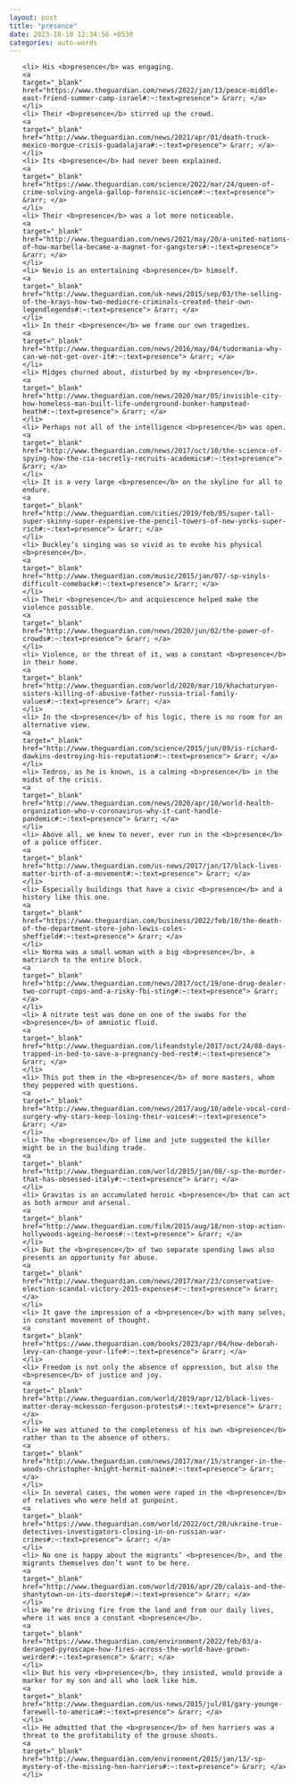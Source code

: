 ```yaml
---
layout: post
title: "presence"
date: 2023-10-10 12:34:56 +0530
categories: auto-words
---
```

<ol>

    <li> His <b>presence</b> was engaging.
    <a 
    target="_blank" 
    href="https://www.theguardian.com/news/2022/jan/13/peace-middle-east-friend-summer-camp-israel#:~:text=presence"> &rarr; </a>
    </li>
    <li> Their <b>presence</b> stirred up the crowd.
    <a 
    target="_blank" 
    href="http://www.theguardian.com/news/2021/apr/01/death-truck-mexico-morgue-crisis-guadalajara#:~:text=presence"> &rarr; </a>
    </li>
    <li> Its <b>presence</b> had never been explained.
    <a 
    target="_blank" 
    href="https://www.theguardian.com/science/2022/mar/24/queen-of-crime-solving-angela-gallop-forensic-science#:~:text=presence"> &rarr; </a>
    </li>
    <li> Their <b>presence</b> was a lot more noticeable.
    <a 
    target="_blank" 
    href="http://www.theguardian.com/news/2021/may/20/a-united-nations-of-how-marbella-became-a-magnet-for-gangsters#:~:text=presence"> &rarr; </a>
    </li>
    <li> Nevio is an entertaining <b>presence</b> himself.
    <a 
    target="_blank" 
    href="http://www.theguardian.com/uk-news/2015/sep/03/the-selling-of-the-krays-how-two-mediocre-criminals-created-their-own-legendlegends#:~:text=presence"> &rarr; </a>
    </li>
    <li> In their <b>presence</b> we frame our own tragedies.
    <a 
    target="_blank" 
    href="http://www.theguardian.com/news/2016/may/04/tudormania-why-can-we-not-get-over-it#:~:text=presence"> &rarr; </a>
    </li>
    <li> Midges churned about, disturbed by my <b>presence</b>.
    <a 
    target="_blank" 
    href="http://www.theguardian.com/news/2020/mar/05/invisible-city-how-homeless-man-built-life-underground-bunker-hampstead-heath#:~:text=presence"> &rarr; </a>
    </li>
    <li> Perhaps not all of the intelligence <b>presence</b> was open.
    <a 
    target="_blank" 
    href="http://www.theguardian.com/news/2017/oct/10/the-science-of-spying-how-the-cia-secretly-recruits-academics#:~:text=presence"> &rarr; </a>
    </li>
    <li> It is a very large <b>presence</b> on the skyline for all to endure.
    <a 
    target="_blank" 
    href="http://www.theguardian.com/cities/2019/feb/05/super-tall-super-skinny-super-expensive-the-pencil-towers-of-new-yorks-super-rich#:~:text=presence"> &rarr; </a>
    </li>
    <li> Buckley’s singing was so vivid as to evoke his physical <b>presence</b>.
    <a 
    target="_blank" 
    href="http://www.theguardian.com/music/2015/jan/07/-sp-vinyls-difficult-comeback#:~:text=presence"> &rarr; </a>
    </li>
    <li> Their <b>presence</b> and acquiescence helped make the violence possible.
    <a 
    target="_blank" 
    href="http://www.theguardian.com/news/2020/jun/02/the-power-of-crowds#:~:text=presence"> &rarr; </a>
    </li>
    <li> Violence, or the threat of it, was a constant <b>presence</b> in their home.
    <a 
    target="_blank" 
    href="http://www.theguardian.com/world/2020/mar/10/khachaturyan-sisters-killing-of-abusive-father-russia-trial-family-values#:~:text=presence"> &rarr; </a>
    </li>
    <li> In the <b>presence</b> of his logic, there is no room for an alternative view.
    <a 
    target="_blank" 
    href="http://www.theguardian.com/science/2015/jun/09/is-richard-dawkins-destroying-his-reputation#:~:text=presence"> &rarr; </a>
    </li>
    <li> Tedros, as he is known, is a calming <b>presence</b> in the midst of the crisis.
    <a 
    target="_blank" 
    href="http://www.theguardian.com/news/2020/apr/10/world-health-organization-who-v-coronavirus-why-it-cant-handle-pandemic#:~:text=presence"> &rarr; </a>
    </li>
    <li> Above all, we knew to never, ever run in the <b>presence</b> of a police officer.
    <a 
    target="_blank" 
    href="http://www.theguardian.com/us-news/2017/jan/17/black-lives-matter-birth-of-a-movement#:~:text=presence"> &rarr; </a>
    </li>
    <li> Especially buildings that have a civic <b>presence</b> and a history like this one.
    <a 
    target="_blank" 
    href="https://www.theguardian.com/business/2022/feb/10/the-death-of-the-department-store-john-lewis-coles-sheffield#:~:text=presence"> &rarr; </a>
    </li>
    <li> Norma was a small woman with a big <b>presence</b>, a matriarch to the entire block.
    <a 
    target="_blank" 
    href="http://www.theguardian.com/news/2017/oct/19/one-drug-dealer-two-corrupt-cops-and-a-risky-fbi-sting#:~:text=presence"> &rarr; </a>
    </li>
    <li> A nitrate test was done on one of the swabs for the <b>presence</b> of amniotic fluid.
    <a 
    target="_blank" 
    href="http://www.theguardian.com/lifeandstyle/2017/oct/24/88-days-trapped-in-bed-to-save-a-pregnancy-bed-rest#:~:text=presence"> &rarr; </a>
    </li>
    <li> This put them in the <b>presence</b> of more masters, whom they peppered with questions.
    <a 
    target="_blank" 
    href="http://www.theguardian.com/news/2017/aug/10/adele-vocal-cord-surgery-why-stars-keep-losing-their-voices#:~:text=presence"> &rarr; </a>
    </li>
    <li> The <b>presence</b> of lime and jute suggested the killer might be in the building trade.
    <a 
    target="_blank" 
    href="http://www.theguardian.com/world/2015/jan/08/-sp-the-murder-that-has-obsessed-italy#:~:text=presence"> &rarr; </a>
    </li>
    <li> Gravitas is an accumulated heroic <b>presence</b> that can act as both armour and arsenal.
    <a 
    target="_blank" 
    href="http://www.theguardian.com/film/2015/aug/18/non-stop-action-hollywoods-ageing-heroes#:~:text=presence"> &rarr; </a>
    </li>
    <li> But the <b>presence</b> of two separate spending laws also presents an opportunity for abuse.
    <a 
    target="_blank" 
    href="http://www.theguardian.com/news/2017/mar/23/conservative-election-scandal-victory-2015-expenses#:~:text=presence"> &rarr; </a>
    </li>
    <li> It gave the impression of a <b>presence</b> with many selves, in constant movement of thought.
    <a 
    target="_blank" 
    href="https://www.theguardian.com/books/2023/apr/04/how-deborah-levy-can-change-your-life#:~:text=presence"> &rarr; </a>
    </li>
    <li> Freedom is not only the absence of oppression, but also the <b>presence</b> of justice and joy.
    <a 
    target="_blank" 
    href="http://www.theguardian.com/world/2019/apr/12/black-lives-matter-deray-mckesson-ferguson-protests#:~:text=presence"> &rarr; </a>
    </li>
    <li> He was attuned to the completeness of his own <b>presence</b> rather than to the absence of others.
    <a 
    target="_blank" 
    href="http://www.theguardian.com/news/2017/mar/15/stranger-in-the-woods-christopher-knight-hermit-maine#:~:text=presence"> &rarr; </a>
    </li>
    <li> In several cases, the women were raped in the <b>presence</b> of relatives who were held at gunpoint.
    <a 
    target="_blank" 
    href="https://www.theguardian.com/world/2022/oct/20/ukraine-true-detectives-investigators-closing-in-on-russian-war-crimes#:~:text=presence"> &rarr; </a>
    </li>
    <li> No one is happy about the migrants’ <b>presence</b>, and the migrants themselves don’t want to be here.
    <a 
    target="_blank" 
    href="http://www.theguardian.com/world/2016/apr/20/calais-and-the-shantytown-on-its-doorstep#:~:text=presence"> &rarr; </a>
    </li>
    <li> We’re driving fire from the land and from our daily lives, where it was once a constant <b>presence</b>.
    <a 
    target="_blank" 
    href="https://www.theguardian.com/environment/2022/feb/03/a-deranged-pyroscape-how-fires-across-the-world-have-grown-weirder#:~:text=presence"> &rarr; </a>
    </li>
    <li> But his very <b>presence</b>, they insisted, would provide a marker for my son and all who look like him.
    <a 
    target="_blank" 
    href="http://www.theguardian.com/us-news/2015/jul/01/gary-younge-farewell-to-america#:~:text=presence"> &rarr; </a>
    </li>
    <li> He admitted that the <b>presence</b> of hen harriers was a threat to the profitability of the grouse shoots.
    <a 
    target="_blank" 
    href="http://www.theguardian.com/environment/2015/jan/13/-sp-mystery-of-the-missing-hen-harriers#:~:text=presence"> &rarr; </a>
    </li>